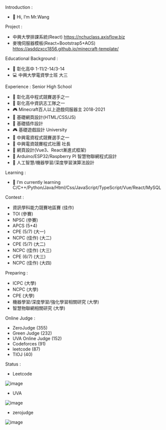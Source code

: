 Introduction :
- 👋 Hi, I’m Mr.Wang

Project :
- 中興大學排課系統(React) https://nchuclass.axisflow.biz
- 麥塊伺服器模板(React+Bootstrap5+AOS) https://asddzxcc1856.github.io/minecraft-template/


Educational Background :                                                      
- 🥇 彰化高中 1-11/2-14/3-14                                               
- 💻 中興大學電資學士班 大三

Experience :
Senior High School
- 🥉 彰化高中程式競賽選手之一
- 🥇 彰化高中資訊志工隊之一
- 🎮 Minecraft百人以上遊戲伺服器主 2018-2021
- 📄 基礎網頁設計(HTML/CSS/JS)
- 💼 基礎插件設計
- 🎮 基礎遊戲設計
University
- 🥉 中興電資程式競賽選手之一
- 🥇 中興電資競賽程式社團 社長
- 📄 網頁設計(Vue3、React漸進式框架)
- 💼 Arduino/ESP32/Raspberry PI 智慧物聯網程式設計
- 💼 人工智慧/機器學習/深度學習演算法設計


Learning : 
- 🌱 I’m currently learning C/C++/Python/Java/Html/Css/JavaScript/TypeScript/Vue/React/MySQL

Contest :
- 資訊學科能力競賽地區賽 (佳作)
- TOI  (參賽)
- NPSC (參賽)
- APCS (5+4) 
- CPE  (5/7)  (大一)
- NCPC (佳作) (大二)
- CPE  (5/7)  (大二)
- NCPC (佳作) (大三)
- CPE  (6/7)  (大三)
- NCPC (佳作) (大四)
  
Preparing :
- ICPC (大學)
- NCPC (大學)
- CPE  (大學)
- 機器學習/深度學習/強化學習相關研究 (大學)
- 智慧物聯網相關研究 (大學)
  
Online Judge :
- ZeroJudge (355) 
- Green Judge (232)
- UVA Online Judge (152)
- Codeforces (91)
- leetcode (87)
- TIOJ (40)

Status :
- Leetcode

![image](https://user-images.githubusercontent.com/59413200/184604211-68e41796-6106-4e96-905c-a8188ae6397f.png)


- UVA

![image](https://user-images.githubusercontent.com/59413200/184604286-b5d386a7-4980-4065-8a5a-e5d6ca8956b9.png)

- zerojudge

![image](https://user-images.githubusercontent.com/59413200/184604656-e0c1ae4b-47eb-4329-969c-7bc74a7e7467.png)

